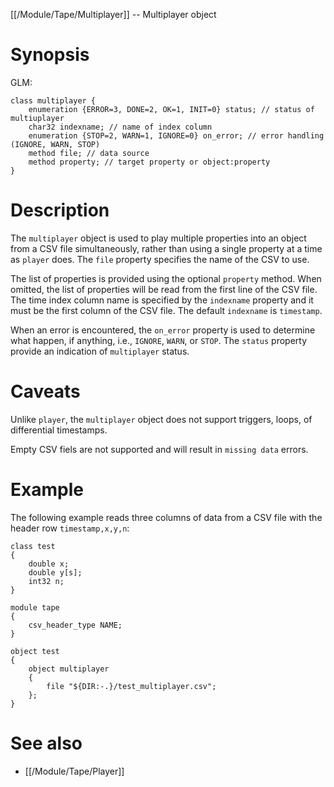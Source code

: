 [[/Module/Tape/Multiplayer]] -- Multiplayer object

# Synopsis

GLM:

~~~
class multiplayer {
	enumeration {ERROR=3, DONE=2, OK=1, INIT=0} status; // status of multiuplayer
	char32 indexname; // name of index column
	enumeration {STOP=2, WARN=1, IGNORE=0} on_error; // error handling (IGNORE, WARN, STOP)
	method file; // data source
	method property; // target property or object:property
}
~~~

# Description

The `multiplayer` object is used to play multiple properties into an object
from a CSV file simultaneously, rather than using a single property at a time
as `player` does. The `file` property specifies the name of the CSV to use.

The list of properties is provided using the optional `property` method. When
omitted, the list of properties will be read from the first line of the CSV
file. The time index column name is specified by the `indexname` property and
it must be the first column of the CSV file. The default `indexname` is
`timestamp`.

When an error is encountered, the `on_error` property is used to determine
what happen, if anything, i.e., `IGNORE`, `WARN`, or `STOP`.  The `status`
property provide an indication of `multiplayer` status.

# Caveats

Unlike `player`, the `multiplayer` object does not support triggers, loops, 
of differential timestamps.

Empty CSV fiels are not supported and will result in `missing data` errors.

# Example

The following example reads three columns of data from a CSV file with the
header row `timestamp,x,y,n`:

~~~
class test
{
	double x;
	double y[s];
	int32 n;
}

module tape
{
	csv_header_type NAME;
}

object test
{
	object multiplayer 
	{
		file "${DIR:-.}/test_multiplayer.csv";
	};
}
~~~

# See also

* [[/Module/Tape/Player]]
